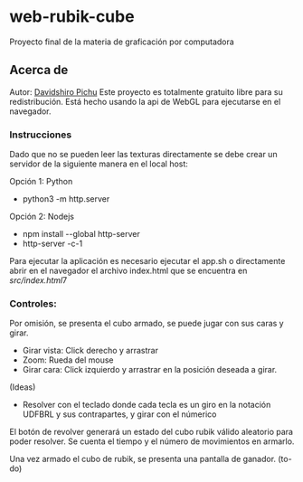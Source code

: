 # web-rubik-cube
Proyecto final de la materia de graficación por computadora

## Acerca de
Autor: [Davidshiro Pichu](https://github.com/shosholanda)
Este proyecto es totalmente gratuito libre para su redistribución.
Está hecho usando la api de WebGL para ejecutarse en el navegador.


### Instrucciones
Dado que no se pueden leer las texturas directamente se debe crear un servidor de la siguiente manera en el local host:

Opción 1: Python
- python3 -m http.server

Opción 2: Nodejs
- npm install --global http-server
- http-server -c-1

Para ejecutar la aplicación es necesario ejecutar el app.sh o directamente abrir en el navegador el archivo index.html
que se encuentra en *src/index.html*7

### Controles:
Por omisión, se presenta el cubo armado, se puede jugar con sus caras y girar.

- Girar vista: Click derecho y arrastrar
- Zoom: Rueda del mouse
- Girar cara: Click izquierdo y arrastrar en la posición deseada a girar.

(Ideas)
- Resolver con el teclado donde cada tecla es un giro en la notación UDFBRL y sus contrapartes, y girar con el númerico

El botón de revolver generará un estado del cubo rubik válido aleatorio para poder resolver. 
Se cuenta el tiempo y el número de movimientos en armarlo. 

Una vez armado el cubo de rubik, se presenta una pantalla de ganador. (to-do)